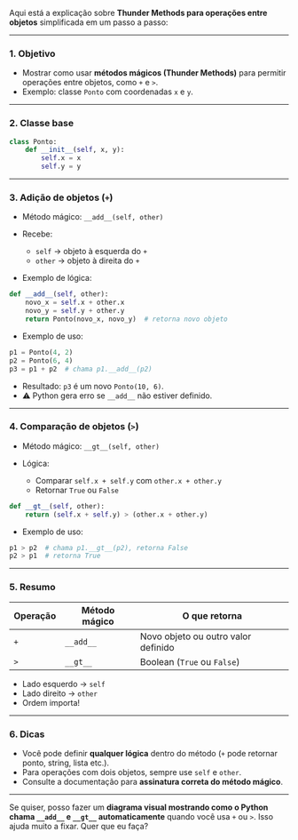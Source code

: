 Aqui está a explicação sobre **Thunder Methods para operações entre objetos** simplificada em um passo a passo:

---

### 1. **Objetivo**

* Mostrar como usar **métodos mágicos (Thunder Methods)** para permitir operações entre objetos, como `+` e `>`.
* Exemplo: classe `Ponto` com coordenadas `x` e `y`.

---

### 2. **Classe base**

```python
class Ponto:
    def __init__(self, x, y):
        self.x = x
        self.y = y
```

---

### 3. **Adição de objetos (`+`)**

* Método mágico: `__add__(self, other)`
* Recebe:

  * `self` → objeto à esquerda do `+`
  * `other` → objeto à direita do `+`
* Exemplo de lógica:

```python
def __add__(self, other):
    novo_x = self.x + other.x
    novo_y = self.y + other.y
    return Ponto(novo_x, novo_y)  # retorna novo objeto
```

* Exemplo de uso:

```python
p1 = Ponto(4, 2)
p2 = Ponto(6, 4)
p3 = p1 + p2  # chama p1.__add__(p2)
```

* Resultado: `p3` é um novo `Ponto(10, 6)`.
* ⚠️ Python gera erro se `__add__` não estiver definido.

---

### 4. **Comparação de objetos (`>`)**

* Método mágico: `__gt__(self, other)`
* Lógica:

  * Comparar `self.x + self.y` com `other.x + other.y`
  * Retornar `True` ou `False`

```python
def __gt__(self, other):
    return (self.x + self.y) > (other.x + other.y)
```

* Exemplo de uso:

```python
p1 > p2  # chama p1.__gt__(p2), retorna False
p2 > p1  # retorna True
```

---

### 5. **Resumo**

| Operação | Método mágico | O que retorna                       |
| -------- | ------------- | ----------------------------------- |
| `+`      | `__add__`     | Novo objeto ou outro valor definido |
| `>`      | `__gt__`      | Boolean (`True` ou `False`)         |

* Lado esquerdo → `self`
* Lado direito → `other`
* Ordem importa!

---

### 6. **Dicas**

* Você pode definir **qualquer lógica** dentro do método (`+` pode retornar ponto, string, lista etc.).
* Para operações com dois objetos, sempre use `self` e `other`.
* Consulte a documentação para **assinatura correta do método mágico**.

---

Se quiser, posso fazer um **diagrama visual mostrando como o Python chama `__add__` e `__gt__` automaticamente** quando você usa `+` ou `>`. Isso ajuda muito a fixar. Quer que eu faça?
